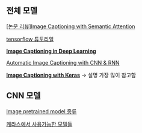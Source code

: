 ## 전체 모델

[[논문 리뷰]Image Captioning with Semantic Attention](https://hyeongminlee.github.io/post/pr002_image_captioning/)

[tensorflow 튜토리얼](https://www.tensorflow.org/tutorials/text/image_captioning)

[**Image Captioning in Deep Learning**](https://towardsdatascience.com/image-captioning-in-deep-learning-9cd23fb4d8d2)

[Automatic Image Captioning with CNN & RNN](https://towardsdatascience.com/automatic-image-captioning-with-cnn-rnn-aae3cd442d83)

[**Image Captioning with Keras**](https://towardsdatascience.com/image-captioning-with-keras-teaching-computers-to-describe-pictures-c88a46a311b8) -> 설명 가장 많이 참고함

## CNN 모델 

[Image pretrained model 종류](https://www.sallys.space/blog/2018/01/26/cnn-imagenet/)

[케라스에서 사용가능한 모델들](https://keras.io/ko/applications/)